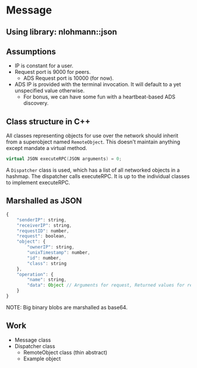 # Message
## Using library: nlohmann::json

## Assumptions
* IP is constant for a user.
* Request port is 9000 for peers.
    * ADS Request port is 10000 (for now).
* ADS IP is provided with the terminal invocation. It will default to a yet unspecified value otherwise.
    * For bonus, we can have some fun with a heartbeat-based ADS discovery.

## Class structure in C++
All classes representing objects for use over the network should inherit from a superobject named `RemoteObject`. This doesn't maintain anything except mandate a virtual method.

```c++
virtual JSON executeRPC(JSON arguments) = 0;
```

A `Dispatcher` class is used, which has a list of all networked objects in a hashmap. The dispatcher calls executeRPC. It is up to the individual classes to implement executeRPC.

## Marshalled as JSON
```js
{
    "senderIP": string,
    "receiverIP": string,
    "requestID": number,
    "request": boolean,
    "object": {
        "ownerIP": string,
        "unixTimestamp": number,
        "id": number,
        "class": string
    },
    "operation": {
        "name": string,
        "data": Object // Arguments for request, Returned values for reply
    }
}
```

NOTE: Big binary blobs are marshalled as base64.

## Work
* Message class
* Dispatcher class
    * RemoteObject class (thin abstract)
    * Example object
